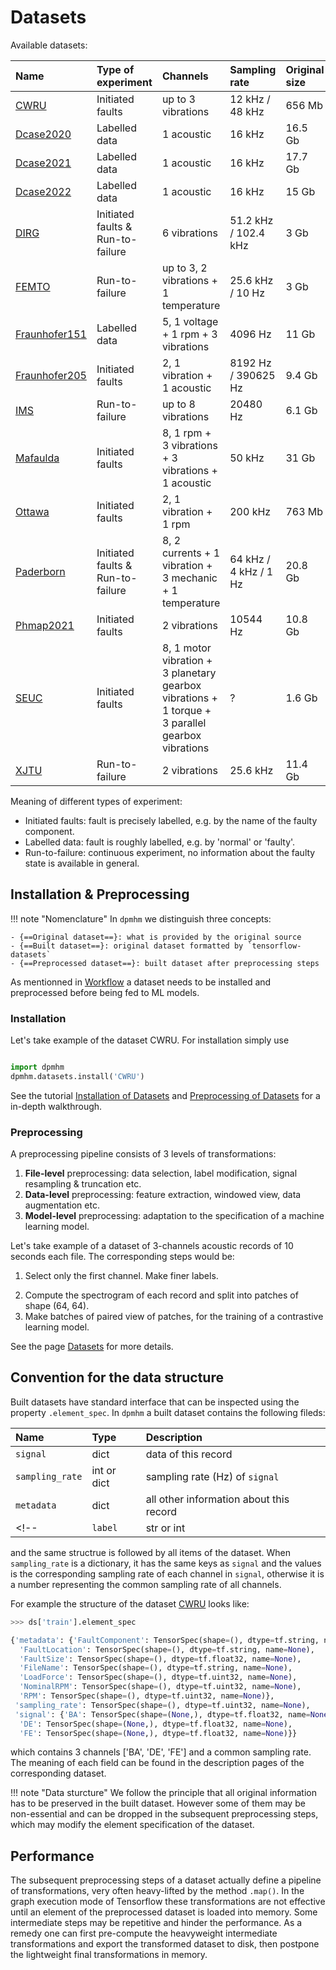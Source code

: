 # Datasets
Available datasets:

| Name | Type of experiment | Channels | Sampling rate | Original size |
| :--- | :----------------- | :------- | :------------ | :------------ |
| [CWRU](datasets/cwru.md) | Initiated faults | up to 3 vibrations | 12 kHz / 48 kHz | 656 Mb |
| [Dcase2020](datasets/dcase2020.md) | Labelled data | 1 acoustic | 16 kHz | 16.5 Gb |
| [Dcase2021](datasets/dcase2021.md) | Labelled data | 1 acoustic  | 16 kHz | 17.7 Gb |
| [Dcase2022](datasets/dcase2022.md) | Labelled data | 1 acoustic  | 16 kHz | 15 Gb |
| [DIRG](datasets/dirg.md) | Initiated faults & Run-to-failure | 6 vibrations | 51.2 kHz / 102.4 kHz | 3 Gb |
| [FEMTO](datasets/femto.md) | Run-to-failure | up to 3, 2 vibrations + 1 temperature | 25.6 kHz / 10 Hz | 3 Gb |
| [Fraunhofer151](datasets/fraunhofer151.md) | Labelled data | 5, 1 voltage + 1 rpm + 3 vibrations | 4096 Hz | 11 Gb |
| [Fraunhofer205](datasets/fraunhofer205.md) | Initiated faults | 2, 1 vibration + 1 acoustic | 8192 Hz / 390625 Hz | 9.4 Gb |
| [IMS](datasets/ims.md) | Run-to-failure | up to 8 vibrations | 20480 Hz | 6.1 Gb |
| [Mafaulda](datasets/mafaulda.md) | Initiated faults | 8, 1 rpm + 3 vibrations + 3 vibrations + 1 acoustic | 50 kHz | 31 Gb |
| [Ottawa](datasets/ottawa.md) | Initiated faults | 2, 1 vibration + 1 rpm | 200 kHz | 763 Mb |
| [Paderborn](datasets/paderborn.md) | Initiated faults & Run-to-failure | 8, 2 currents + 1 vibration + 3 mechanic + 1 temperature | 64 kHz / 4 kHz / 1 Hz | 20.8 Gb |
| [Phmap2021](datasets/phmap2021.md) | Initiated faults | 2 vibrations | 10544 Hz | 10.8 Gb |
| [SEUC](datasets/seuc.md) | Initiated faults | 8, 1 motor vibration + 3 planetary gearbox vibrations + 1 torque + 3 parallel gearbox vibrations | ? | 1.6 Gb |
| [XJTU](datasets/xjtu.md) | Run-to-failure | 2 vibrations | 25.6 kHz | 11.4 Gb |

Meaning of different types of experiment:

- Initiated faults: fault is precisely labelled, e.g. by the name of the faulty component.
- Labelled data: fault is roughly labelled, e.g. by 'normal' or 'faulty'.
- Run-to-failure: continuous experiment, no information about the faulty state is available in general.

## Installation & Preprocessing

!!! note "Nomenclature"
    In `dpmhm` we distinguish three concepts:

    - {==Original dataset==}: what is provided by the original source
    - {==Built dataset==}: original dataset formatted by `tensorflow-datasets`
    - {==Preprocessed dataset==}: built dataset after preprocessing steps

As mentionned in [Workflow](index.md#workflow) a dataset needs to be installed and preprocessed before being fed to ML models.

### Installation
Let's take example of the dataset CWRU. For installation simply use
```python

import dpmhm
dpmhm.datasets.install('CWRU')
```

See the tutorial [Installation of Datasets](notebooks/datasets/installation.ipynb) and [Preprocessing of Datasets](notebooks/datasets/preprocessing.ipynb) for a in-depth walkthrough.


### Preprocessing
A preprocessing pipeline consists of 3 levels of transformations:

1. **File-level** preprocessing: data selection, label modification, signal resampling & truncation etc.
2. **Data-level** preprocessing: feature extraction, windowed view, data augmentation etc.
3. **Model-level** preprocessing: adaptation to the specification of a machine learning model.

Let's take example of a dataset of 3-channels acoustic records of 10 seconds each file. The corresponding steps would be:

1. Select only the first channel. Make finer labels.
<!-- Split the long signal into chunks of 1 second. -->
2. Compute the spectrogram of each record and split into patches of shape (64, 64).
3. Make batches of paired view of patches, for the training of a contrastive learning model.

See the page [Datasets](datasets.md#Preprocessing) for more details.

## Convention for the data structure
Built datasets have standard interface that can be inspected using the property `.element_spec`. In `dpmhm` a built dataset contains the following fileds:

| Name        | Type   | Description     |
| :--------   | :----- |  :---------     |
| `signal` | dict | data of this record |
| `sampling_rate` | int or dict | sampling rate (Hz) of `signal` |
| `metadata`| dict | all other information about this record |
<!-- | `label`  | str or int| label of this record | -->

and the same structrue is followed by all items of the dataset. When `sampling_rate` is a dictionary, it has the same keys as `signal` and the values is the corresponding sampling rate of each channel in `signal`, otherwise it is a number representing the common sampling rate of all channels.

For example the structure of  the dataset [CWRU](datasets/cwru.md) looks like:

```python
>>> ds['train'].element_spec

{'metadata': {'FaultComponent': TensorSpec(shape=(), dtype=tf.string, name=None),
  'FaultLocation': TensorSpec(shape=(), dtype=tf.string, name=None),
  'FaultSize': TensorSpec(shape=(), dtype=tf.float32, name=None),
  'FileName': TensorSpec(shape=(), dtype=tf.string, name=None),
  'LoadForce': TensorSpec(shape=(), dtype=tf.uint32, name=None),
  'NominalRPM': TensorSpec(shape=(), dtype=tf.uint32, name=None),
  'RPM': TensorSpec(shape=(), dtype=tf.uint32, name=None)},
 'sampling_rate': TensorSpec(shape=(), dtype=tf.uint32, name=None),
 'signal': {'BA': TensorSpec(shape=(None,), dtype=tf.float32, name=None),
  'DE': TensorSpec(shape=(None,), dtype=tf.float32, name=None),
  'FE': TensorSpec(shape=(None,), dtype=tf.float32, name=None)}}
```
which contains 3 channels ['BA', 'DE', 'FE'] and a common sampling rate. The meaning of each field can be found in the description pages of the corresponding dataset.

!!! note "Data sturcture"
    We follow the principle that all original information has to be preserved in the built dataset. However some of them may be non-essential and can be dropped in the subsequent preprocessing steps, which may modify the element specification of the dataset.


## Performance
The subsequent preprocessing steps of a dataset actually define a pipeline of transformations, very often heavy-lifted by the method `.map()`. In the graph execution mode of Tensorflow these transformations are not effective until an element of the preprocessed dataset is loaded into memory. Some intermediate steps may be repetitive and hinder the performance. As a remedy one can first pre-compute the heavyweight intermediate transformations and export the transformed dataset to disk, then postpone the lightweight final transformations in memory.

<!-- See the tutorial [Performance](notebooks/datasets/performance.ipynb) for details. -->
